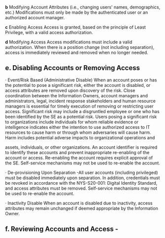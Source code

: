 **b** Modifying Account Attributes (i.e., changing users' names, demographics, etc.) Modifications must only be made by the authenticated user or an authorized account manager.

**c** Enabling Access Access is granted, based on the principle of Least Privilege, with a valid access authorization.

**d** Modifying Access Access modifications must include a valid authorization. When there is a position change (not including separation), access is immediately reviewed and removed when no longer needed.

## **e. Disabling Accounts or Removing Access**

· Event/Risk Based (Administrative Disable) When an account poses or has the potential to pose a significant risk, either the account is disabled, or access attributes are removed upon discovery of the risk. Close coordination between the Information Owners, account managers and administrators, legal, incident response stakeholders and human resource managers is essential for timely execution of removing or restricting user access. Significant risk may include a disgruntled employee or one who has been identified by the SE as a potential risk. Users posing a significant risk to organizations include individuals for whom reliable evidence or intelligence indicates either the intention to use authorized access to IT resources to cause harm or through whom adversaries will cause harm. Harm includes potential adverse impacts to organizational operations and

assets, individuals, or other organizations. An account identifier is required to identify these accounts and prevent inappropriate re-enabling of the account or access. Re-enabling the account requires explicit approval of the SE. Self-service mechanisms may not be used to re-enable the account.

· De-provisioning Upon Separation -All user accounts (including privileged) must be disabled immediately upon separation. In addition, credentials must be revoked in accordance with the NYS-S20-001: Digital Identity Standard, and access attributes must be removed. Self-service mechanisms may not be used to re-enable the account.

· Inactivity Disable When an account is disabled due to inactivity, access attributes may remain unchanged if deemed appropriate by the Information Owner.

## **f. Reviewing Accounts and Access -**